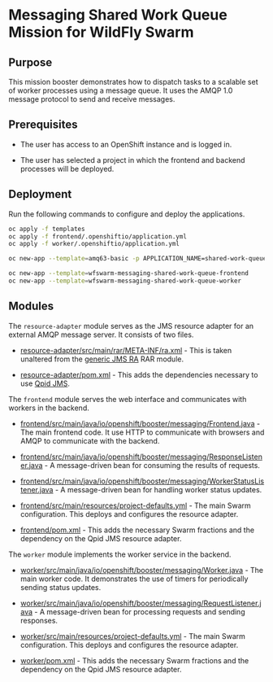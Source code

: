 # Messaging Shared Work Queue Mission for WildFly Swarm

## Purpose

This mission booster demonstrates how to dispatch tasks to a scalable
set of worker processes using a message queue. It uses the AMQP 1.0
message protocol to send and receive messages.

## Prerequisites

* The user has access to an OpenShift instance and is logged in.

* The user has selected a project in which the frontend and backend
  processes will be deployed.

## Deployment

Run the following commands to configure and deploy the applications.

```bash
oc apply -f templates
oc apply -f frontend/.openshiftio/application.yml
oc apply -f worker/.openshiftio/application.yml

oc new-app --template=amq63-basic -p APPLICATION_NAME=shared-work-queue-broker -p IMAGE_STREAM_NAMESPACE=$(oc project -q) -p MQ_PROTOCOL=amqp -p MQ_QUEUES=requests,responses -p MQ_TOPICS=worker-status -p MQ_USERNAME=shared-work-queue -p MQ_PASSWORD=shared-work-queue

oc new-app --template=wfswarm-messaging-shared-work-queue-frontend
oc new-app --template=wfswarm-messaging-shared-work-queue-worker
```

## Modules

The `resource-adapter` module serves as the JMS resource adapter for an
external AMQP message server.  It consists of two files.

* [resource-adapter/src/main/rar/META-INF/ra.xml](resource-adapter/src/main/rar/META-INF/ra.xml) -
  This is taken unaltered from the
  [generic JMS RA](https://github.com/jms-ra/generic-jms-ra) RAR
  module.

* [resource-adapter/pom.xml](resource-adapter/pom.xml) - This adds the
  dependencies necessary to use
  [Qpid JMS](http://qpid.apache.org/components/jms/index.html).

The `frontend` module serves the web interface and communicates with
workers in the backend.

* [frontend/src/main/java/io/openshift/booster/messaging/Frontend.java](frontend/src/main/java/io/openshift/booster/messaging/Frontend.java) -
  The main frontend code.  It use HTTP to communicate with browsers
  and AMQP to communicate with the backend.

* [frontend/src/main/java/io/openshift/booster/messaging/ResponseListener.java](frontend/src/main/java/io/openshift/booster/messaging/ResponseListener.java) -
  A message-driven bean for consuming the results of requests.

* [frontend/src/main/java/io/openshift/booster/messaging/WorkerStatusListener.java](frontend/src/main/java/io/openshift/booster/messaging/WorkerStatusListener.java) -
  A message-driven bean for handling worker status updates.

* [frontend/src/main/resources/project-defaults.yml](frontend/src/main/resources/project-defaults.yml) -
  The main Swarm configuration.  This deploys and configures the
  resource adapter.

* [frontend/pom.xml](frontend/pom.xml) - This adds the necessary
  Swarm fractions and the dependency on the Qpid JMS resource adapter.

The `worker` module implements the worker service in the backend.

* [worker/src/main/java/io/openshift/booster/messaging/Worker.java](worker/src/main/java/io/openshift/booster/messaging/Worker.java) -
  The main worker code.  It demonstrates the use of timers for
  periodically sending status updates.

* [worker/src/main/java/io/openshift/booster/messaging/RequestListener.java](worker/src/main/java/io/openshift/booster/messaging/RequestListener.java) -
  A message-driven bean for processing requests and sending responses.

* [worker/src/main/resources/project-defaults.yml](worker/src/main/resources/project-defaults.yml) -
  The main Swarm configuration.  This deploys and configures the
  resource adapter.

* [worker/pom.xml](worker/pom.xml) - This adds the necessary
  Swarm fractions and the dependency on the Qpid JMS resource adapter.
